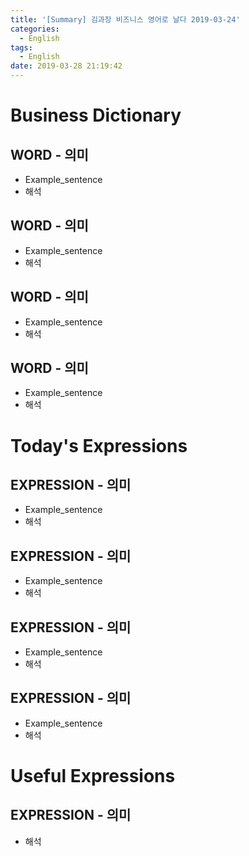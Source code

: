 ```yaml
---
title: '[Summary] 김과장 비즈니스 영어로 날다 2019-03-24'
categories:
  - English
tags:
  - English
date: 2019-03-28 21:19:42
---
```


# Business Dictionary

## WORD - 의미
- Example_sentence
- 해석

## WORD - 의미
- Example_sentence
- 해석

## WORD - 의미
- Example_sentence
- 해석

## WORD - 의미
- Example_sentence
- 해석

# Today's Expressions

## EXPRESSION - 의미
- Example_sentence
- 해석

## EXPRESSION - 의미
- Example_sentence
- 해석

## EXPRESSION - 의미
- Example_sentence
- 해석

## EXPRESSION - 의미
- Example_sentence
- 해석

# Useful Expressions

## EXPRESSION - 의미
- 해석
